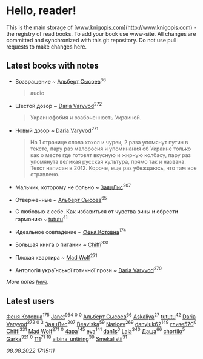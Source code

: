 # Hello, reader!
This is the main storage of [www.knigopis.com](http://www.knigopis.com) - the registry of read books.
To add your book use www-site. All changes are committed and synchronized with this git repository.
Do not use pull requests to make changes here.


## Latest books with notes
* Возвращение ~ [Альберт Сысоев](users/474/47446642-vkontakte)<sup>66</sup>
    > audio

* Шестой дозор ~ [Daria Varyvod](users/829/829893410524253-facebook)<sup>272</sup>
    > Украинофобия и озабоченность Украиной.

* Новый дозор ~ [Daria Varyvod](users/829/829893410524253-facebook)<sup>271</sup>
    > На 1 странице слова хохол и чурек, 2 раза упомянут путин в тексте, пару раз малоросия и упоминания об Украине только как о месте где готовят вкусную и жирную колбасу, пару раз упомянута великая русская культура, прямо так и названа. Текст написан в 2012. Короче, еще раз убеждаюсь, что там все отравлено.

* Мальчик, которому не больно ~ [ЗаяцЛис](users/112/112388384595246311466-google)<sup>207</sup>

* Отверженные ~ [Альберт Сысоев](users/474/47446642-vkontakte)<sup>65</sup>

* С любовью к себе. Как избавиться от чувства вины и обрести гармонию ~ [tututu](users/135/135685382-vkontakte)<sup>41</sup>

* Идеальное совпадение ~ [Феня Котовна](users/109/109746193906459706720-google)<sup>174</sup>

* Большая книга о питании ~ [Chiffi](users/105/105831994080785626680-google)<sup>331</sup>

* Плохая квартира ~ [Mad Wolf](users/947/94738840-vkontakte)<sup>271</sup>

* Антологія української готичної прози ~ [Daria Varyvod](users/829/829893410524253-facebook)<sup>270</sup>


_More notes [here](latest_books_with_notes.md)._


## Latest users
[Феня Котовна](users/109/109746193906459706720-google)<sup>175</sup> 
[Janet](users/108/108113656204404967440-google)<sup>954</sup> 
[](users/185/185675202-vkontakte)<sup>0</sup> 
[](users/108/108518651320113412154-google)<sup>0</sup> 
[Альберт Сысоев](users/474/47446642-vkontakte)<sup>66</sup> 
[Askaliya](users/326/326783541-vkontakte)<sup>27</sup> 
[tututu](users/135/135685382-vkontakte)<sup>42</sup> 
[Daria Varyvod](users/829/829893410524253-facebook)<sup>272</sup> 
[](users/173/17316051423275515640-mailru)<sup>0</sup> 
[](users/101/101368518035734751027-google)<sup>3</sup> 
[ЗаяцЛис](users/112/112388384595246311466-google)<sup>207</sup> 
[Beaviska](users/102/10202544960024508-facebook)<sup>59</sup> 
[Naricev](users/107/107090515204537133928-google)<sup>269</sup> 
[danyluk62](users/374/374149854-vkontakte)<sup>149</sup> 
[глизе570](users/117/117707406053876609739-google)<sup>0</sup> 
[Chiffi](users/105/105831994080785626680-google)<sup>331</sup> 
[Mad Wolf](users/947/94738840-vkontakte)<sup>271</sup> 
[](users/160/1600605696-yandex)<sup>0</sup> 
[4apa](users/117/117392596378069249667-google)<sup>145</sup> 
[eva](users/111/111656270551033014778-google)<sup>141</sup> 
[dan1s](users/244/2447731-vkontakte)<sup>0</sup> 
[Lala](users/761/76187635-vkontakte)<sup>340</sup> 
[Даша](users/334/334696193054530347-mailru)<sup>66</sup> 
[chortilo](users/103/103729627291700958750-google)<sup>5</sup> 
[Garka](users/115/115753719718250012620-google)<sup>321</sup> 
[](users/103/103658358256260282340-google)<sup>0</sup> 
[111](users/309/309238388536274478-mailru)<sup>71</sup> 
[](users/101/101923253879668330026-google)<sup>18</sup> 
[albina_untiring](users/257/2579695-vkontakte)<sup>39</sup> 
[Smekalistii](users/864/86487125-vkontakte)<sup>31</sup> 


_08.08.2022 17:15:11_
